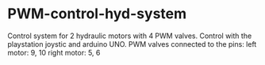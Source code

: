 # PWM-control-hyd-system
Control system for 2 hydraulic motors with 4 PWM valves. Control with the playstation joystic and arduino UNO.
PWM valves connected to the pins:
left motor: 9, 10
right motor: 5, 6

